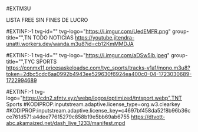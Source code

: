 #EXTM3U

LISTA FREE SIN FINES DE LUCRO


#EXTINF:-1 tvg-id="" tvg-logo="https://i.imgur.com/UedEMFR.png" group-title="",TN TODO NOTICIAS
https://youtube.jitendra-unatti.workers.dev/wanda.m3u8?id=cb12KmMMDJA

#EXTINF:-1 tvg-id="" tvg-logo="https://i.imgur.com/aDSw5Ib.jpeg" group-title="",TYC SPORTS
https://conmx11.pricesaskeloadsc.com/tyc_sports/tracks-v1a1/mono.m3u8?token=2dbc5cdc6aa0992b4943ee529630f6924ea400c0-04-1723030689-1722994689

#EXTINF:-1 tvg-logo="https://cdn2.sfntv.xyz/webp/logos/optimized/tntsport.webp",TNT Sports
#KODIPROP:inputstream.adaptive.license_type=org.w3.clearkey
#KODIPROP:inputstream.adaptive.license_key=c4697bf458da52f8b96b36cce761d571:a4dee77615279c858b19e5bb69ab6755
https://dtvott-abc.akamaized.net/dash_live_1233/manifest.mpd

